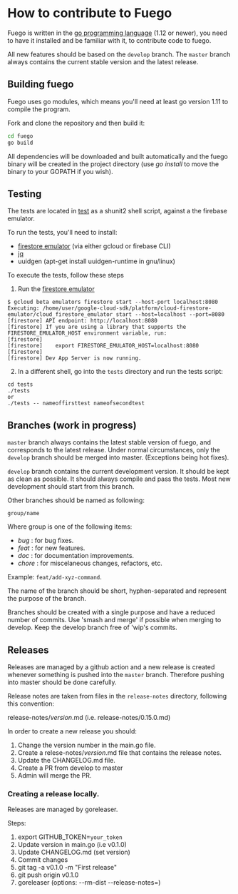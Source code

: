 
# How to contribute to Fuego

Fuego is written in the [go programming language](https://golang.org/) (1.12 or
newer), you need to have it installed and be familiar with it, to contribute
code to fuego.

All new features should be based on the ```develop``` branch. The ```master```
branch always contains the current stable version and the latest release.

## Building fuego

Fuego uses go modules, which means you'll need at least go version 1.11 to
compile the program.

Fork and clone the repository and then build it:

```sh
cd fuego
go build
```

All dependencies will be downloaded and built automatically and the fuego binary
will be created in the project directory (use _go install_ to move the binary to
your GOPATH if you wish).

## Testing

The tests are located in [test](./test/test) as a shunit2 shell script, against
a the firebase emulator.

To run the tests, you'll need to install:

 * [firestore emulator](https://firebase.google.com/docs/rules/emulator-setup) (via either gcloud or firebase CLI)
 * [jq](https://stedolan.github.io/jq/)
 * uuidgen (apt-get install uuidgen-runtime in gnu/linux)

To execute the tests, follow these steps 

1. Run the [firestore emulator](https://firebase.google.com/docs/rules/emulator-setup)
```
$ gcloud beta emulators firestore start --host-port localhost:8080
Executing: /home/user/google-cloud-sdk/platform/cloud-firestore-emulator/cloud_firestore_emulator start --host=localhost --port=8080
[firestore] API endpoint: http://localhost:8080
[firestore] If you are using a library that supports the FIRESTORE_EMULATOR_HOST environment variable, run:
[firestore] 
[firestore]    export FIRESTORE_EMULATOR_HOST=localhost:8080
[firestore] 
[firestore] Dev App Server is now running.
```

2. In a different shell, go into the `tests` directory and run the tests script:

```
cd tests
./tests
or
./tests -- nameoffirsttest nameofsecondtest
```
## Branches (work in progress)

```master``` branch always contains the latest stable version of fuego, and
corresponds to the latest release. Under normal circumstances, only the
```develop``` branch should be merged into master. (Exceptions being hot fixes).


```develop``` branch contains the current development version. It should be kept
as clean as possible. It should always compile and pass the tests. Most new
development should start from this branch.

Other branches should be named as following:

```group/name```

Where group is one of the following items:

  * *bug* : for bug fixes.
  * *feat* : for new features.
  * *doc* : for documentation improvements.
  * *chore* : for miscelaneous changes, refactors, etc.
  
Example: ```feat/add-xyz-command```.  
  
The name of the branch should be short, hyphen-separated and represent the
purpose of the branch. 

Branches should be created with a single purpose and have a reduced number of
commits.  Use 'smash and merge' if possible when merging to develop. Keep the
develop branch free of 'wip's commits.


## Releases

Releases are managed by a github action and a new release is created whenever 
something is pushed into the ```master``` branch. Therefore pushing into master
should be done carefully. 

Release notes are taken from files in the ```release-notes``` directory,
following this convention: 

release-notes/*version*.md  (i.e. release-notes/0.15.0.md)

In order to create a new release you should:

1. Change the version number in the main.go file.
2. Create a relese-notes/*version*.md file that contains the release notes.
3. Update the CHANGELOG.md file.
4. Create a PR from develop to master
5. Admin will merge the PR.

### Creating a release locally.

Releases are managed by goreleaser.

Steps:

1. export GITHUB_TOKEN=`your_token`
2. Update version in main.go (i.e v0.1.0)
3. Update CHANGELOG.md (set version)
4. Commit changes
5. git tag -a v0.1.0 -m "First release"
6. git push origin v0.1.0
7. goreleaser (options: --rm-dist --release-notes=<file>)
